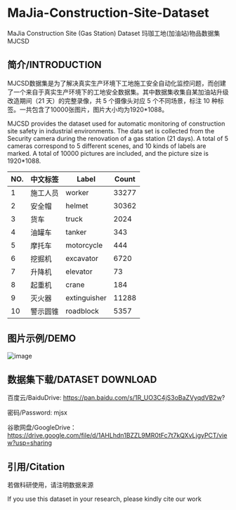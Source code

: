# MaJia-Construction-Site-Dataset
MaJia Construction Site (Gas Station) Dataset  玛珈工地(加油站)物品数据集 MJCSD

## 简介/INTRODUCTION
MJCSD数据集是为了解决真实生产环境下工地施工安全自动化监控问题，而创建了一个来自于真实生产环境下的工地安全数据集。其中数据集收集自某加油站升级改造期间（21 天）的完整录像，共 5 个摄像头对应 5 个不同场景，标注 10 种标签。一共包含了10000张图片，图片大小均为1920*1088。

MJCSD provides the dataset used for automatic monitoring of construction site safety in industrial environments. The data set is collected from the Security camera during the  renovation of a gas station (21 days). A total of 5 cameras correspond to 5 different scenes, and 10 kinds of labels are marked. A total of 10000 pictures are included, and the picture size is 1920*1088.

|  NO.   | 中文标签  | Label  | Count  |
|  ----  | ----  | ----  | ----  |
| 1  | 施工人员 | worker | 33277  |
| 2  | 安全帽 | helmet | 30362  |
| 3  | 货车 | truck | 2024  |
| 4  | 油罐车 | tanker | 343  |
| 5  | 摩托车 | motorcycle | 444  |
| 6  | 挖掘机 | excavator | 6720  |
| 7  | 升降机 | elevator | 73  |
| 8  | 起重机 | crane | 184  |
| 9  | 灭火器 | extinguisher | 11288  |
| 10  | 警示圆锥 | roadblock | 5357  |


## 图片示例/DEMO
![image](https://user-images.githubusercontent.com/56444982/158988833-1e6171a8-002a-4b3a-9b2a-0ec03f674407.png)


## 数据集下载/DATASET DOWNLOAD
百度云/BaiduDrive:  https://pan.baidu.com/s/1R_UO3C4jS3oBaZVyqdVB2w?

密码/Password: mjsx

谷歌网盘/GoogleDrive： https://drive.google.com/file/d/1AHLhdn1BZZL9MR0tFc7t7kQXvLjgyPCT/view?usp=sharing



## 引用/Citation
若做科研使用，请注明数据来源

If you use this dataset in your research, please kindly cite our work
